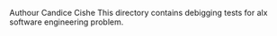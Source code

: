 Authour Candice Cishe
This directory contains debigging tests for alx  software engineering problem.
